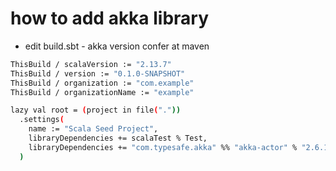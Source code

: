 # how to add akka library
* edit build.sbt - akka version confer at maven
```sh
ThisBuild / scalaVersion := "2.13.7"
ThisBuild / version := "0.1.0-SNAPSHOT"
ThisBuild / organization := "com.example"
ThisBuild / organizationName := "example"

lazy val root = (project in file("."))
  .settings(
    name := "Scala Seed Project",
    libraryDependencies += scalaTest % Test,
    libraryDependencies += "com.typesafe.akka" %% "akka-actor" % "2.6.16"
  )
```

